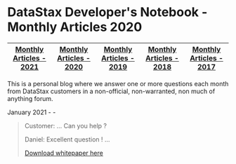 DataStax Developer's Notebook - Monthly Articles 2020
===================

| **[Monthly Articles - 2021](https://github.com/farrell0/DataStax-Developers-Notebook/blob/master/README.md)** | **[Monthly Articles - 2020](https://github.com/farrell0/DataStax-Developers-Notebook/blob/master/2020/README.md)** | **[Monthly Articles - 2019](https://github.com/farrell0/DataStax-Developers-Notebook/blob/master/2019/README.md)** | **[Monthly Articles - 2018](https://github.com/farrell0/DataStax-Developers-Notebook/blob/master/2018/README.md)** | **[Monthly Articles - 2017](https://github.com/farrell0/DataStax-Developers-Notebook/blob/master/2017/README.md)** |
|-------------------------|--------------------------|--------------------------|--------------------------|--------------------------|

This is a personal blog where we answer one or more questions each month from DataStax customers in a non-official, non-warranted, non much of anything forum. 

January 2021 - -
>Customer: ... Can you help ?
>
>Daniel: Excellent question ! ...
>
>[Download whitepaper here](https:)

